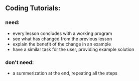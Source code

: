 ## Coding Tutorials:


### need:
- every lesson concludes with a working program
- see what has changed from the previous lesson
- explain the benefit of the change in an example
- have a similar task for the user, providing example solution


### don't need:
- a summerization at the end, repeating all the steps